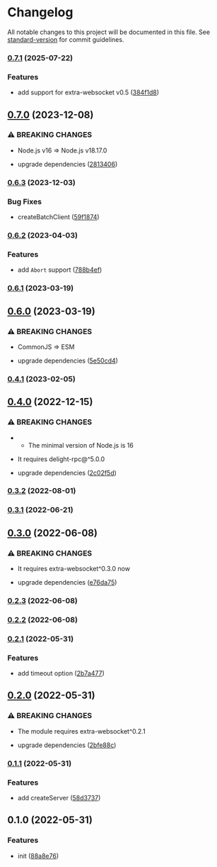 # Changelog

All notable changes to this project will be documented in this file. See [standard-version](https://github.com/conventional-changelog/standard-version) for commit guidelines.

### [0.7.1](https://github.com/delight-rpc/extra-websocket/compare/v0.7.0...v0.7.1) (2025-07-22)


### Features

* add support for extra-websocket v0.5 ([384f1d8](https://github.com/delight-rpc/extra-websocket/commit/384f1d89471e0aa61f0ac0559245bcabac308018))

## [0.7.0](https://github.com/delight-rpc/extra-websocket/compare/v0.6.3...v0.7.0) (2023-12-08)


### ⚠ BREAKING CHANGES

* Node.js v16 => Node.js v18.17.0

* upgrade dependencies ([2813406](https://github.com/delight-rpc/extra-websocket/commit/28134066221d5dae84a5bd4495be4cb6fc50334b))

### [0.6.3](https://github.com/delight-rpc/extra-websocket/compare/v0.6.2...v0.6.3) (2023-12-03)


### Bug Fixes

* createBatchClient ([59f1874](https://github.com/delight-rpc/extra-websocket/commit/59f1874eb5559644edffa4d2b3906e095d299e74))

### [0.6.2](https://github.com/delight-rpc/extra-websocket/compare/v0.6.1...v0.6.2) (2023-04-03)


### Features

* add `Abort` support ([788b4ef](https://github.com/delight-rpc/extra-websocket/commit/788b4ef070106206a7a9c7a4b4772931908a05b6))

### [0.6.1](https://github.com/delight-rpc/extra-websocket/compare/v0.6.0...v0.6.1) (2023-03-19)

## [0.6.0](https://github.com/delight-rpc/extra-websocket/compare/v0.4.1...v0.6.0) (2023-03-19)


### ⚠ BREAKING CHANGES

* CommonJS => ESM

* upgrade dependencies ([5e50cd4](https://github.com/delight-rpc/extra-websocket/commit/5e50cd4bbb6dd41d3c02534f10f7d51e1535686a))

### [0.4.1](https://github.com/delight-rpc/extra-websocket/compare/v0.4.0...v0.4.1) (2023-02-05)

## [0.4.0](https://github.com/delight-rpc/extra-websocket/compare/v0.3.2...v0.4.0) (2022-12-15)


### ⚠ BREAKING CHANGES

* - The minimal version of Node.js is 16
- It requires delight-rpc@^5.0.0

* upgrade dependencies ([2c02f5d](https://github.com/delight-rpc/extra-websocket/commit/2c02f5deaa00b63ed894b7dda3135137c16775f4))

### [0.3.2](https://github.com/delight-rpc/extra-websocket/compare/v0.3.1...v0.3.2) (2022-08-01)

### [0.3.1](https://github.com/delight-rpc/extra-websocket/compare/v0.3.0...v0.3.1) (2022-06-21)

## [0.3.0](https://github.com/delight-rpc/extra-websocket/compare/v0.2.3...v0.3.0) (2022-06-08)


### ⚠ BREAKING CHANGES

* It requires extra-websocket^0.3.0 now

* upgrade dependencies ([e76da75](https://github.com/delight-rpc/extra-websocket/commit/e76da751ac383f2f40bfc0be1919d201a3d267f3))

### [0.2.3](https://github.com/delight-rpc/extra-websocket/compare/v0.2.2...v0.2.3) (2022-06-08)

### [0.2.2](https://github.com/delight-rpc/extra-websocket/compare/v0.2.1...v0.2.2) (2022-06-08)

### [0.2.1](https://github.com/delight-rpc/extra-websocket/compare/v0.2.0...v0.2.1) (2022-05-31)


### Features

* add timeout option ([2b7a477](https://github.com/delight-rpc/extra-websocket/commit/2b7a477104b50876a168cde0dbb279ad27e7de27))

## [0.2.0](https://github.com/delight-rpc/extra-websocket/compare/v0.1.1...v0.2.0) (2022-05-31)


### ⚠ BREAKING CHANGES

* The module requires extra-websocket^0.2.1

* upgrade dependencies ([2bfe88c](https://github.com/delight-rpc/extra-websocket/commit/2bfe88cc168caf55c3f6aecd4730345403e98c94))

### [0.1.1](https://github.com/delight-rpc/extra-websocket/compare/v0.1.0...v0.1.1) (2022-05-31)


### Features

* add createServer ([58d3737](https://github.com/delight-rpc/extra-websocket/commit/58d3737e4235983a2eae6989657a4c9864ea8cbb))

## 0.1.0 (2022-05-31)


### Features

* init ([88a8e76](https://github.com/delight-rpc/extra-websocket/commit/88a8e76fa7107b3ad471b9a6b1e67ed0fc74c4a5))
